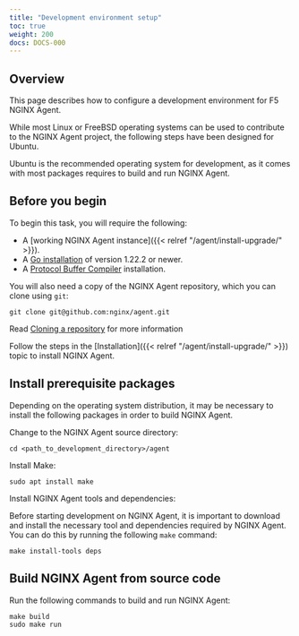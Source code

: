 ```yaml
---
title: "Development environment setup"
toc: true
weight: 200
docs: DOCS-000
---
```


## Overview

This page describes how to configure a development environment for F5 NGINX Agent.

While most Linux or FreeBSD operating systems can be used to contribute to the NGINX Agent project, the following steps have been designed for Ubuntu.

Ubuntu is the recommended operating system for development, as it comes with most packages requires to build and run NGINX Agent.

## Before you begin

To begin this task, you will require the following:

- A [working NGINX Agent instance]({{< relref "/agent/install-upgrade/" >}}).
- A [Go installation](https://go.dev/dl/) of version 1.22.2 or newer.
- A [Protocol Buffer Compiler](https://grpc.io/docs/protoc-installation/) installation.

You will also need a copy of the NGINX Agent repository, which you can clone using `git`:

```shell
git clone git@github.com:nginx/agent.git
```

Read [Cloning a repository](https://docs.github.com/en/repositories/creating-and-managing-repositories/cloning-a-repository) for more information

Follow the steps in the [Installation]({{< relref "/agent/install-upgrade/" >}}) topic to install NGINX Agent.

## Install prerequisite packages
Depending on the operating system distribution, it may be necessary to install the following packages in order to build NGINX Agent.

Change to the NGINX Agent source directory:
```shell
cd <path_to_development_directory>/agent
```

Install Make:
```shell
sudo apt install make
```

Install NGINX Agent tools and dependencies:

Before starting development on NGINX Agent, it is important to download and install the necessary tool and dependencies required by NGINX Agent. You can do this by running the following `make` command:
```shell
make install-tools deps
```

## Build NGINX Agent from source code

Run the following commands to build and run NGINX Agent:

```shell
make build
sudo make run
```
